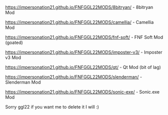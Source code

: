 https://impersonation21.github.io/FNFGGL22MODS/8bitryan/ - 8bitryan Mod

https://impersonation21.github.io/FNFGGL22MODS/camellia/ - Camellia Mod

https://impersonation21.github.io/FNFGGL22MODS/fnf-soft/ - FNF Soft Mod (goated)

https://impersonation21.github.io/FNFGGL22MODS/imposter-v3/ - Imposter v3 Mod

https://impersonation21.github.io/FNFGGL22MODS/qt/ - Qt Mod (bit of lag)

https://impersonation21.github.io/FNFGGL22MODS/slenderman/ - Slenderman Mod

https://impersonation21.github.io/FNFGGL22MODS/sonic-exe/ - Sonic.exe Mod

Sorry ggl22 if you want me to delete it I will :)
